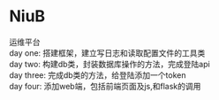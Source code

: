 # NiuB
运维平台  
day one: 搭建框架，建立写日志和读取配置文件的工具类  
day two: 构建db类，封装数据库操作的方法，完成登陆api   
day three: 完成db类的方法，给登陆添加一个token  
day four: 添加web端，包括前端页面及js,和flask的调用 
